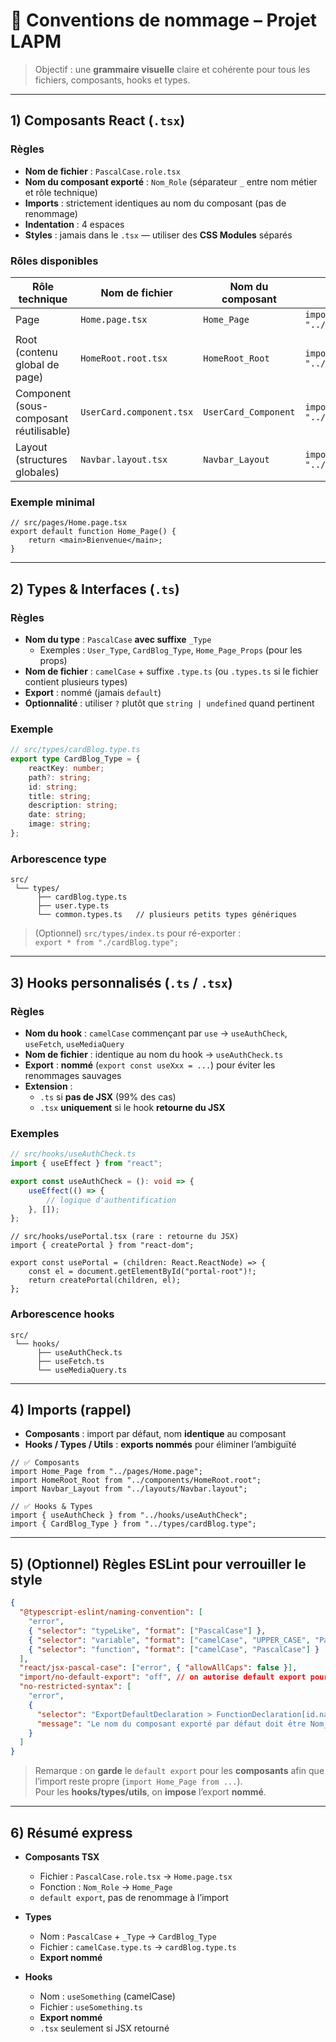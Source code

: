 # 📘 Conventions de nommage – Projet **LAPM**

> Objectif : une **grammaire visuelle** claire et cohérente pour tous les fichiers, composants, hooks et types.

---

## 1) Composants React (`.tsx`)

### Règles
- **Nom de fichier** : `PascalCase.role.tsx`
- **Nom du composant exporté** : `Nom_Role` (séparateur `_` entre nom métier et rôle technique)
- **Imports** : strictement identiques au nom du composant (pas de renommage)
- **Indentation** : 4 espaces
- **Styles** : jamais dans le `.tsx` — utiliser des **CSS Modules** séparés

### Rôles disponibles

| Rôle technique | Nom de fichier              | Nom du composant  | Exemple d’import |
|---|---|---|---|
| Page           | `Home.page.tsx`             | `Home_Page`       | `import Home_Page from "../pages/Home.page";` |
| Root (contenu global de page) | `HomeRoot.root.tsx`         | `HomeRoot_Root`   | `import HomeRoot_Root from "../components/HomeRoot.root";` |
| Component (sous-composant réutilisable) | `UserCard.component.tsx`    | `UserCard_Component` | `import UserCard_Component from "../components/UserCard.component";` |
| Layout (structures globales) | `Navbar.layout.tsx`         | `Navbar_Layout`   | `import Navbar_Layout from "../layouts/Navbar.layout";` |

### Exemple minimal
```tsx
// src/pages/Home.page.tsx
export default function Home_Page() {
    return <main>Bienvenue</main>;
}
```

---

## 2) Types & Interfaces (`.ts`)

### Règles
- **Nom du type** : `PascalCase` **avec suffixe** `_Type`
  - Exemples : `User_Type`, `CardBlog_Type`, `Home_Page_Props` (pour les props)
- **Nom de fichier** : `camelCase` + suffixe `.type.ts` (ou `.types.ts` si le fichier contient plusieurs types)
- **Export** : nommé (jamais `default`)
- **Optionnalité** : utiliser `?` plutôt que `string | undefined` quand pertinent

### Exemple
```ts
// src/types/cardBlog.type.ts
export type CardBlog_Type = {
    reactKey: number;
    path?: string;
    id: string;
    title: string;
    description: string;
    date: string;
    image: string;
};
```

### Arborescence type
```
src/
 └── types/
      ├── cardBlog.type.ts
      ├── user.type.ts
      └── common.types.ts   // plusieurs petits types génériques
```

> (Optionnel) `src/types/index.ts` pour ré-exporter :  
> `export * from "./cardBlog.type";`

---

## 3) Hooks personnalisés (`.ts` / `.tsx`)

### Règles
- **Nom du hook** : `camelCase` commençant par `use` → `useAuthCheck`, `useFetch`, `useMediaQuery`
- **Nom de fichier** : identique au nom du hook → `useAuthCheck.ts`
- **Export** : **nommé** (`export const useXxx = ...`) pour éviter les renommages sauvages
- **Extension** :
  - `.ts` si **pas de JSX** (99% des cas)
  - `.tsx` **uniquement** si le hook **retourne du JSX**

### Exemples
```ts
// src/hooks/useAuthCheck.ts
import { useEffect } from "react";

export const useAuthCheck = (): void => {
    useEffect(() => {
        // logique d'authentification
    }, []);
};
```

```tsx
// src/hooks/usePortal.tsx (rare : retourne du JSX)
import { createPortal } from "react-dom";

export const usePortal = (children: React.ReactNode) => {
    const el = document.getElementById("portal-root")!;
    return createPortal(children, el);
};
```

### Arborescence hooks
```
src/
 └── hooks/
      ├── useAuthCheck.ts
      ├── useFetch.ts
      └── useMediaQuery.ts
```

---

## 4) Imports (rappel)

- **Composants** : import par défaut, nom **identique** au composant
- **Hooks / Types / Utils** : **exports nommés** pour éliminer l’ambiguïté

```tsx
// ✅ Composants
import Home_Page from "../pages/Home.page";
import HomeRoot_Root from "../components/HomeRoot.root";
import Navbar_Layout from "../layouts/Navbar.layout";

// ✅ Hooks & Types
import { useAuthCheck } from "../hooks/useAuthCheck";
import { CardBlog_Type } from "../types/cardBlog.type";
```

---

## 5) (Optionnel) Règles ESLint pour verrouiller le style

```json
{
  "@typescript-eslint/naming-convention": [
    "error",
    { "selector": "typeLike", "format": ["PascalCase"] },
    { "selector": "variable", "format": ["camelCase", "UPPER_CASE", "PascalCase"] },
    { "selector": "function", "format": ["camelCase", "PascalCase"] }
  ],
  "react/jsx-pascal-case": ["error", { "allowAllCaps": false }],
  "import/no-default-export": "off", // on autorise default export pour les composants
  "no-restricted-syntax": [
    "error",
    {
      "selector": "ExportDefaultDeclaration > FunctionDeclaration[id.name=/_.*/]",
      "message": "Le nom du composant exporté par défaut doit être Nom_Role (PascalCase + underscore)."
    }
  ]
}
```

> Remarque : on **garde** le `default export` pour les **composants** afin que l’import reste propre (`import Home_Page from ...`).  
> Pour les **hooks/types/utils**, on **impose** l’export **nommé**.

---

## 6) Résumé express

- **Composants TSX**  
  - Fichier : `PascalCase.role.tsx` → `Home.page.tsx`  
  - Fonction : `Nom_Role` → `Home_Page`  
  - `default export`, pas de renommage à l’import

- **Types**  
  - Nom : `PascalCase` + `_Type` → `CardBlog_Type`  
  - Fichier : `camelCase.type.ts` → `cardBlog.type.ts`  
  - **Export nommé**

- **Hooks**  
  - Nom : `useSomething` (camelCase)  
  - Fichier : `useSomething.ts`  
  - **Export nommé**  
  - `.tsx` seulement si JSX retourné
